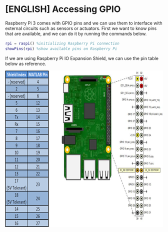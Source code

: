 # [ENGLISH] Accessing GPIO
Raspberry Pi 3 comes with GPIO pins and we can use them to interface with external circuits such as sensors or actuators. First we want to know pins that are available, and we can do it by running the commands below.

```matlab
rpi = raspi() %initializing Raspberry Pi connection
showPins(rpi) %show available pins on Raspberry Pi
```

If we are using Raspberry Pi IO Expansion Shield, we can use the pin table below as reference.

<img src="/images/matlabPins.png" height="500">
